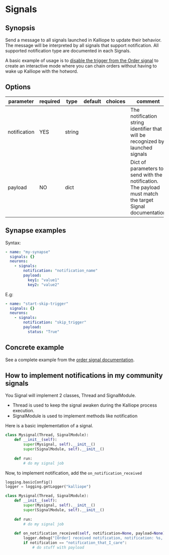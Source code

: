 # Signals

## Synopsis

Send a message to all signals launched in Kalliope to update their behavior.
The message will be interpreted by all signals that support notification. 
All supported notification type are documented in each Signals.

A basic example of usage is to [disable the trigger from the Order signal](../../signals/order#control-from-the-signal-neuron) to create an interactive mode where you can chain orders without having to wake up Kalliope with the hotword.

## Options

| parameter    | required | type   | default | choices | comment                                                                                                  |
|--------------|----------|--------|---------|---------|----------------------------------------------------------------------------------------------------------|
| notification | YES      | string |         |         | The notification string identifier that will be recognized by launched signals                           |
| payload      | NO       | dict   |         |         | Dict of parameters to send with the notification. The payload must match the target Signal documentation |


## Synapse examples

Syntax:
```yml
- name: "my-synapse"
  signals: {}
  neurons:
    - signals:
        notification: "notification_name"
        payload:
          key1: "value1"
          key2: "value2"
```
  
E.g:
```yml
- name: "start-skip-trigger"
  signals: {}
  neurons:
    - signals:
        notification: "skip_trigger"
        payload:
          status: "True"
```



## Concrete example

See a complete example from the [order signal documentation](../../signals/order#control-from-the-signal-neuron).

## How to implement notifications in my community signals

You Signal will implement 2 classes, Thread and SignalModule.

- Thread is used to keep the signal awaken during the Kalliope process execution.
- SignalModule is used to implement methods like notification

Here is a basic implementation of a signal.
```python
class Mysignal(Thread, SignalModule):
    def __init__(self):
        super(Mysignal, self).__init__()
        super(SignalModule, self).__init__()
    
    def run:
        # do my signal job
```

Now, to implement notification, add the `on_notification_received`
```python
logging.basicConfig()
logger = logging.getLogger("kalliope")

class Mysignal(Thread, SignalModule):
    def __init__(self):
        super(Mysignal, self).__init__()
        super(SignalModule, self).__init__()
    
    def run:
        # do my signal job
    
    def on_notification_received(self, notification=None, payload=None):
        logger.debug("[Order] received notification, notification: %s, payload: %s" % (notification, payload))
        if notification == "notification_that_I_care":
            # do stuff with payload
```
